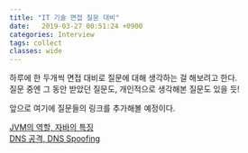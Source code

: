 ```yaml
---
title: "IT 기술 면접 질문 대비"
date:   2019-03-27 00:51:24 +0900
categories: Interview
tags: collect
classes: wide
---
```


하루에 한 두개씩 면접 대비로 질문에 대해 생각하는 걸 해보려고 한다.  
질문 중엔 그 동안 받았던 질문도, 개인적으로 생각해본 질문도 있을 듯!  
  
앞으로 여기에 질문들의 링크를 추가해볼 예정이다.  

[JVM의 역할, 자바의 특징](https://2ssue.github.io/interview/190327_PPI/)  
[DNS 공격, DNS Spoofing](https://2ssue.github.io/interview/190328_PPI/)